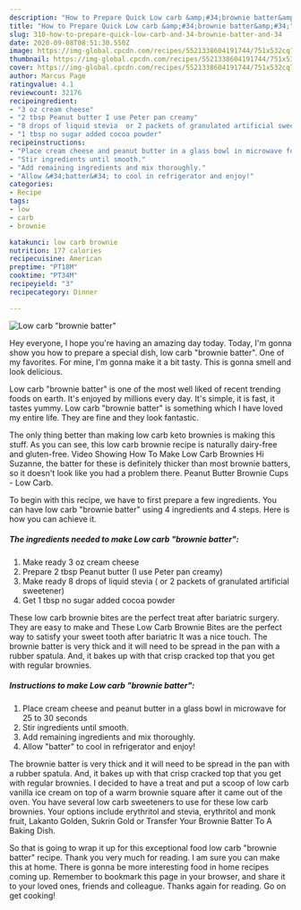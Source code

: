 ```yaml
---
description: "How to Prepare Quick Low carb &amp;#34;brownie batter&amp;#34;"
title: "How to Prepare Quick Low carb &amp;#34;brownie batter&amp;#34;"
slug: 310-how-to-prepare-quick-low-carb-and-34-brownie-batter-and-34
date: 2020-09-08T08:51:30.550Z
image: https://img-global.cpcdn.com/recipes/5521338604191744/751x532cq70/low-carb-brownie-batter-recipe-main-photo.jpg
thumbnail: https://img-global.cpcdn.com/recipes/5521338604191744/751x532cq70/low-carb-brownie-batter-recipe-main-photo.jpg
cover: https://img-global.cpcdn.com/recipes/5521338604191744/751x532cq70/low-carb-brownie-batter-recipe-main-photo.jpg
author: Marcus Page
ratingvalue: 4.1
reviewcount: 32176
recipeingredient:
- "3 oz cream cheese"
- "2 tbsp Peanut butter I use Peter pan creamy"
- "8 drops of liquid stevia  or 2 packets of granulated artificial sweetener"
- "1 tbsp no sugar added cocoa powder"
recipeinstructions:
- "Place cream cheese and peanut butter in a glass bowl in microwave for 25 to 30 seconds"
- "Stir ingredients until smooth."
- "Add remaining ingredients and mix thoroughly."
- "Allow &#34;batter&#34; to cool in refrigerator and enjoy!"
categories:
- Recipe
tags:
- low
- carb
- brownie

katakunci: low carb brownie 
nutrition: 177 calories
recipecuisine: American
preptime: "PT18M"
cooktime: "PT34M"
recipeyield: "3"
recipecategory: Dinner

---
```



![Low carb &#34;brownie batter&#34;](https://img-global.cpcdn.com/recipes/5521338604191744/751x532cq70/low-carb-brownie-batter-recipe-main-photo.jpg)

Hey everyone, I hope you're having an amazing day today. Today, I'm gonna show you how to prepare a special dish, low carb &#34;brownie batter&#34;. One of my favorites. For mine, I'm gonna make it a bit tasty. This is gonna smell and look delicious.

Low carb &#34;brownie batter&#34; is one of the most well liked of recent trending foods on earth. It's enjoyed by millions every day. It's simple, it is fast, it tastes yummy. Low carb &#34;brownie batter&#34; is something which I have loved my entire life. They are fine and they look fantastic.

The only thing better than making low carb keto brownies is making this stuff. As you can see, this low carb brownie recipe is naturally dairy-free and gluten-free. Video Showing How To Make Low Carb Brownies Hi Suzanne, the batter for these is definitely thicker than most brownie batters, so it doesn&#39;t look like you had a problem there. Peanut Butter Brownie Cups - Low Carb.


To begin with this recipe, we have to first prepare a few ingredients. You can have low carb &#34;brownie batter&#34; using 4 ingredients and 4 steps. Here is how you can achieve it.

<!--inarticleads1-->

##### The ingredients needed to make Low carb &#34;brownie batter&#34;:

1. Make ready 3 oz cream cheese
1. Prepare 2 tbsp Peanut butter (I use Peter pan creamy)
1. Make ready 8 drops of liquid stevia ( or 2 packets of granulated artificial sweetener)
1. Get 1 tbsp no sugar added cocoa powder


These low carb brownie bites are the perfect treat after bariatric surgery. They are easy to make and These Low Carb Brownie Bites are the perfect way to satisfy your sweet tooth after bariatric It was a nice touch. The brownie batter is very thick and it will need to be spread in the pan with a rubber spatula. And, it bakes up with that crisp cracked top that you get with regular brownies. 

<!--inarticleads2-->

##### Instructions to make Low carb &#34;brownie batter&#34;:

1. Place cream cheese and peanut butter in a glass bowl in microwave for 25 to 30 seconds
1. Stir ingredients until smooth.
1. Add remaining ingredients and mix thoroughly.
1. Allow &#34;batter&#34; to cool in refrigerator and enjoy!


The brownie batter is very thick and it will need to be spread in the pan with a rubber spatula. And, it bakes up with that crisp cracked top that you get with regular brownies. I decided to have a treat and put a scoop of low carb vanilla ice cream on top of a warm brownie square after it came out of the oven. You have several low carb sweeteners to use for these low carb brownies. Your options include erythritol and stevia, erythritol and monk fruit, Lakanto Golden, Sukrin Gold or Transfer Your Brownie Batter To A Baking Dish. 

So that is going to wrap it up for this exceptional food low carb &#34;brownie batter&#34; recipe. Thank you very much for reading. I am sure you can make this at home. There is gonna be more interesting food in home recipes coming up. Remember to bookmark this page in your browser, and share it to your loved ones, friends and colleague. Thanks again for reading. Go on get cooking!
